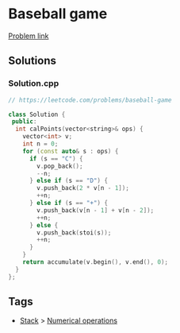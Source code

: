 # Baseball game

[Problem link](https://leetcode.com/problems/baseball-game)

## Solutions


### Solution.cpp
```cpp
// https://leetcode.com/problems/baseball-game

class Solution {
 public:
  int calPoints(vector<string>& ops) {
    vector<int> v;
    int n = 0;
    for (const auto& s : ops) {
      if (s == "C") {
        v.pop_back();
        --n;
      } else if (s == "D") {
        v.push_back(2 * v[n - 1]);
        ++n;
      } else if (s == "+") {
        v.push_back(v[n - 1] + v[n - 2]);
        ++n;
      } else {
        v.push_back(stoi(s));
        ++n;
      }
    }
    return accumulate(v.begin(), v.end(), 0);
  }
};
```
## Tags

* [Stack](/Collections/stack.md#stack) > [Numerical operations](/Collections/stack.md#numerical-operations)
